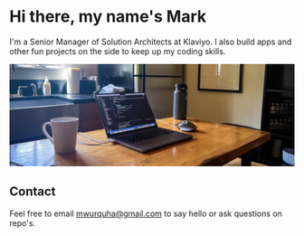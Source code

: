 
# Hi there, my name's Mark

I'm a Senior Manager of Solution Architects at Klaviyo. I also build apps and other fun projects on the side to keep up my coding skills. 

![image of computer on table](banner.png)


## Contact

Feel free to email mwurquha@gmail.com to say hello or ask questions on repo's.

